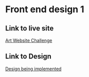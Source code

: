 # Front end design 1

## Link to live site
[Art Website Challenge](frontend-designs-1.netlify.app)

## Link to Design
[Design being implemented](https://www.behance.net/gallery/110271195/Art-Agency-Website)